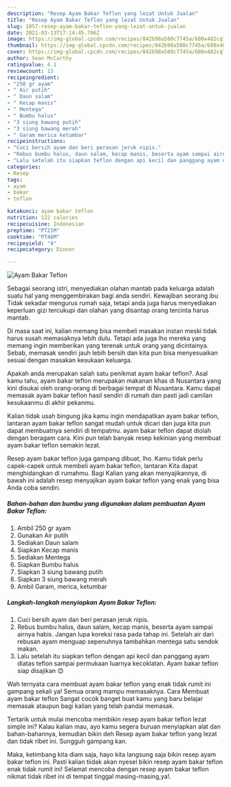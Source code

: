 ```yaml
---
description: "Resep Ayam Bakar Teflon yang lezat Untuk Jualan"
title: "Resep Ayam Bakar Teflon yang lezat Untuk Jualan"
slug: 1057-resep-ayam-bakar-teflon-yang-lezat-untuk-jualan
date: 2021-03-13T17:14:45.706Z
image: https://img-global.cpcdn.com/recipes/842b98a580c7745a/680x482cq70/ayam-bakar-teflon-foto-resep-utama.jpg
thumbnail: https://img-global.cpcdn.com/recipes/842b98a580c7745a/680x482cq70/ayam-bakar-teflon-foto-resep-utama.jpg
cover: https://img-global.cpcdn.com/recipes/842b98a580c7745a/680x482cq70/ayam-bakar-teflon-foto-resep-utama.jpg
author: Sean McCarthy
ratingvalue: 4.1
reviewcount: 13
recipeingredient:
- "250 gr ayam"
- " Air putih"
- " Daun salam"
- " Kecap manis"
- " Mentega"
- " Bumbu halus"
- "3 siung bawang putih"
- "3 siung bawang merah"
- " Garam merica ketumbar"
recipeinstructions:
- "Cuci bersih ayam dan beri perasan jeruk nipis."
- "Rebus bumbu halus, daun salam, kecap manis, beserta ayam sampai airnya habis. Jangan lupa koreksi rasa pada tahap ini. Setelah air dari rebusan ayam menguap sepenuhnya tambahkan mentega satu sendok makan."
- "Lalu setelah itu siapkan teflon dengan api kecil dan panggang ayam diatas teflon sampai permukaan luarnya kecoklatan. Ayam bakar teflon siap disajikan 😊"
categories:
- Resep
tags:
- ayam
- bakar
- teflon

katakunci: ayam bakar teflon 
nutrition: 122 calories
recipecuisine: Indonesian
preptime: "PT21M"
cooktime: "PT46M"
recipeyield: "4"
recipecategory: Dinner

---
```



![Ayam Bakar Teflon](https://img-global.cpcdn.com/recipes/842b98a580c7745a/680x482cq70/ayam-bakar-teflon-foto-resep-utama.jpg)

Sebagai seorang istri, menyediakan olahan mantab pada keluarga adalah suatu hal yang menggembirakan bagi anda sendiri. Kewajiban seorang ibu Tidak sekadar mengurus rumah saja, tetapi anda juga harus menyediakan keperluan gizi tercukupi dan olahan yang disantap orang tercinta harus mantab.

Di masa  saat ini, kalian memang bisa membeli masakan instan meski tidak harus susah memasaknya lebih dulu. Tetapi ada juga lho mereka yang memang ingin memberikan yang terenak untuk orang yang dicintainya. Sebab, memasak sendiri jauh lebih bersih dan kita pun bisa menyesuaikan sesuai dengan masakan kesukaan keluarga. 



Apakah anda merupakan salah satu penikmat ayam bakar teflon?. Asal kamu tahu, ayam bakar teflon merupakan makanan khas di Nusantara yang kini disukai oleh orang-orang di berbagai tempat di Nusantara. Kamu dapat memasak ayam bakar teflon hasil sendiri di rumah dan pasti jadi camilan kesukaanmu di akhir pekanmu.

Kalian tidak usah bingung jika kamu ingin mendapatkan ayam bakar teflon, lantaran ayam bakar teflon sangat mudah untuk dicari dan juga kita pun dapat membuatnya sendiri di tempatmu. ayam bakar teflon dapat diolah dengan beragam cara. Kini pun telah banyak resep kekinian yang membuat ayam bakar teflon semakin lezat.

Resep ayam bakar teflon juga gampang dibuat, lho. Kamu tidak perlu capek-capek untuk membeli ayam bakar teflon, lantaran Kita dapat menghidangkan di rumahmu. Bagi Kalian yang akan menyajikannya, di bawah ini adalah resep menyajikan ayam bakar teflon yang enak yang bisa Anda coba sendiri.

<!--inarticleads1-->

##### Bahan-bahan dan bumbu yang digunakan dalam pembuatan Ayam Bakar Teflon:

1. Ambil 250 gr ayam
1. Gunakan  Air putih
1. Sediakan  Daun salam
1. Siapkan  Kecap manis
1. Sediakan  Mentega
1. Siapkan  Bumbu halus
1. Siapkan 3 siung bawang putih
1. Siapkan 3 siung bawang merah
1. Ambil  Garam, merica, ketumbar




<!--inarticleads2-->

##### Langkah-langkah menyiapkan Ayam Bakar Teflon:

1. Cuci bersih ayam dan beri perasan jeruk nipis.
1. Rebus bumbu halus, daun salam, kecap manis, beserta ayam sampai airnya habis. Jangan lupa koreksi rasa pada tahap ini. Setelah air dari rebusan ayam menguap sepenuhnya tambahkan mentega satu sendok makan.
1. Lalu setelah itu siapkan teflon dengan api kecil dan panggang ayam diatas teflon sampai permukaan luarnya kecoklatan. Ayam bakar teflon siap disajikan 😊




Wah ternyata cara membuat ayam bakar teflon yang enak tidak rumit ini gampang sekali ya! Semua orang mampu memasaknya. Cara Membuat ayam bakar teflon Sangat cocok banget buat kamu yang baru belajar memasak ataupun bagi kalian yang telah pandai memasak.

Tertarik untuk mulai mencoba membikin resep ayam bakar teflon lezat simple ini? Kalau kalian mau, ayo kamu segera buruan menyiapkan alat dan bahan-bahannya, kemudian bikin deh Resep ayam bakar teflon yang lezat dan tidak ribet ini. Sungguh gampang kan. 

Maka, ketimbang kita diam saja, hayo kita langsung saja bikin resep ayam bakar teflon ini. Pasti kalian tiidak akan nyesel bikin resep ayam bakar teflon enak tidak rumit ini! Selamat mencoba dengan resep ayam bakar teflon nikmat tidak ribet ini di tempat tinggal masing-masing,ya!.

